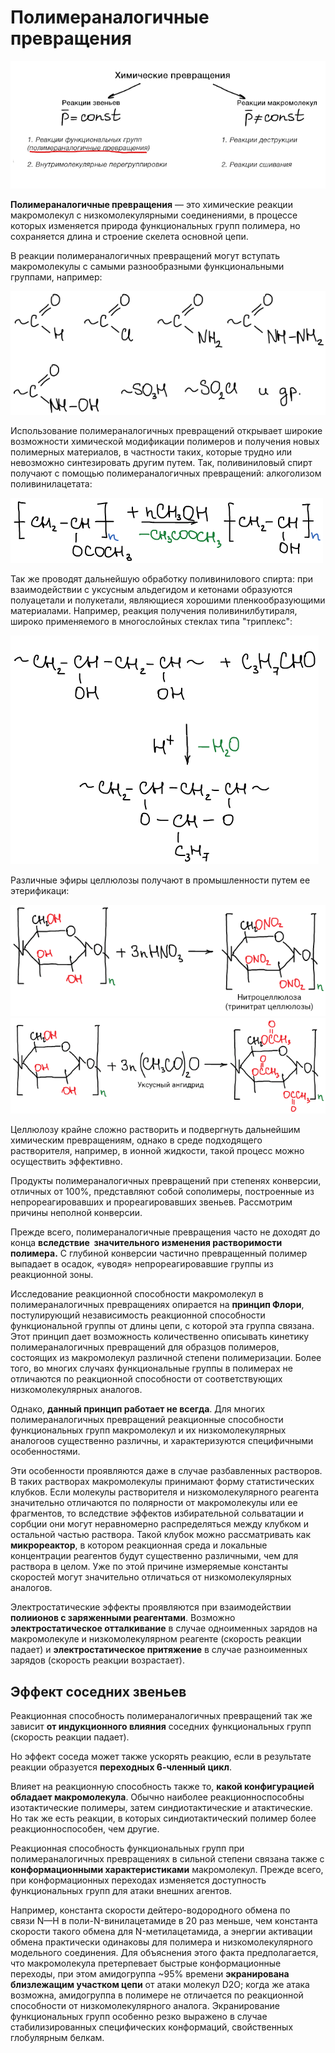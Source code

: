 # Полимераналогичные превращения

![](../images/vms/polimeranalogichnye-prevrashcheniya/analog_clip_image001.png)

**Полимераналогичные превращения** — это химические реакции макромолекул с низкомолекулярными соединениями, в процессе которых изменяется природа функциональных групп полимера, но сохраняется длина и строение скелета основной цепи.

В реакции полимераналогичных превращений могут вступать макромолекулы с самыми разнообразными функциональными группами, например:

![](../images/vms/polimeranalogichnye-prevrashcheniya/analog_clip_image001_0000.png)

Использование полимераналогичных превращений открывает широкие возможности химической модификации полимеров и получения новых полимерных материалов, в частности таких, которые трудно или невозможно синтезировать другим путем. Так, поливиниловый спирт получают с помощью полимераналогичных превращений: алкоголизом поливинилацетата:

![](../images/vms/polimeranalogichnye-prevrashcheniya/analog_clip_image001_0001.png)

Так же проводят дальнейшую обработку поливинилового спирта: при взаимодействии с уксусным альдегидом и кетонами образуются полуацетали и полукетали, являющиеся хорошими пленкообразующими материалами. Например, реакция получения поливинилбутираля, широко применяемого в многослойных стеклах типа "триплекс":

![](../images/vms/polimeranalogichnye-prevrashcheniya/analog_clip_image001_0002.png)

Различные эфиры целлюлозы получают в промышленности путем ее этерификаци:

![](../images/vms/polimeranalogichnye-prevrashcheniya/analog_clip_image001_0003.png) ![](../images/vms/polimeranalogichnye-prevrashcheniya/analog_clip_image001_0007.png)

Целлюлозу крайне сложно растворить и подвергнуть дальнейшим химическим превращениям, однако в среде подходящего растворителя, например, в ионной жидкости, такой процесс можно осуществить эффективно.

Продукты полимераналогичных превращений при степенях конверсии, отличных от 100%, представляют собой сополимеры, построенные из непрореагировавших и прореагировавших звеньев. Рассмотрим причины неполной конверсии.

Прежде всего, полимераналогичные превращения часто не доходят до конца **вследствие  значительного изменения растворимости полимера.** C глубиной конверсии частично превращенный полимер выпадает в осадок, «уводя» непрореагировавшие группы из реакционной зоны.

Исследование реакционной способности макромолекул в полимераналогичных превращениях опирается на **принцип Флори**, постулирующий независимость реакционной способности функциональной группы от длины цепи, с которой эта группа связана. Этот принцип дает возможность количественно описывать кинетику полимераналогичных превращений для образцов полимеров, состоящих из макромолекул различной степени полимеризации. Более того, во многих случаях функциональные группы в полимерах не отличаются по реакционной способности от соответствующих низкомолекулярных аналогов.

Однако, **данный принцип работает не всегда**. Для многих полимераналогичных превращений реакционные способности функциональных групп макромолекул и их низкомолекулярных аналогоов существенно различны, и характеризуются специфичными особенностями.

Эти особенности проявляются даже в случае разбавленных растворов. В таких растворах макромолекулы принимают форму статистических клубков. Если молекулы растворителя и низкомолекулярного реагента значительно отличаются по полярности от макромолекулы или ее фрагментов, то вследствие эффектов избирательной сольватации и сорбции они могут неравномерно распределяться между клубком и остальной частью раствора. Такой клубок можно рассматривать как **микрореактор**, в котором реакционная среда и локальные концентрации реагентов будут существенно различными, чем для раствора в целом. Уже по этой причине измеряемые константы скоростей могут значительно отличаться от низкомолекулярных аналогов.

Электростатические эффекты проявляются при взаимодействии **полиионов с заряженными реагентами**. Возможно **электростатическое отталкивание** в случае одноименных зарядов на макромолекуле и низкомолекулярном реагенте (скорость реакции падает) и **электростатическое притяжение** в случае разноименных зарядов (скорость реакции возрастает).

## Эффект соседних звеньев

Реакционная способность полимераналогичных превращений так же зависит **от индукционного влияния** соседних функциональных групп (скорость реакции падает).

Но эффект соседа может также ускорять реакцию, если в результате реакции образуется **переходных 6-членный цикл**.

Влияет на реакционную способность также то, **какой конфигурацией обладает макромолекула**. Обычно наиболее реакционноспособны изотактические полимеры, затем синдиотактические и атактические. Но так же есть реакции, в которых синдиотактический полимер более реакционноспособен, чем другие.

Реакционная способность функциональных групп при полимераналогичных превращениях в сильной степени связана также с **конформационными характеристиками** макромолекул. Прежде всего, при конформационных переходах изменяется доступность функциональных групп для атаки внешних агентов.

Например, константа скорости дейтеро-водородного обмена по связи N—Н в поли-N-винилацетамиде в 20 раз меньше, чем константа скорости такого обмена для N-метилацетамида, а энергии активации обмена практически одинаковы для полимера и низкомолекулярного модельного соединения. Для объяснения этого факта предполагается, что макромолекула претерпевает быстрые конформационные переходы, при этом амидогруппа ~95% времени **экранирована близлежащим участком цепи** от атаки молекул D2O; когда же атака возможна, амидогруппа в полимере не отличается по реакционной способности от низкомолекулярного аналога. Экранирование функциональных групп особенно резко выражено в случае стабилизированных специфических конформаций, свойственных глобулярным белкам.


